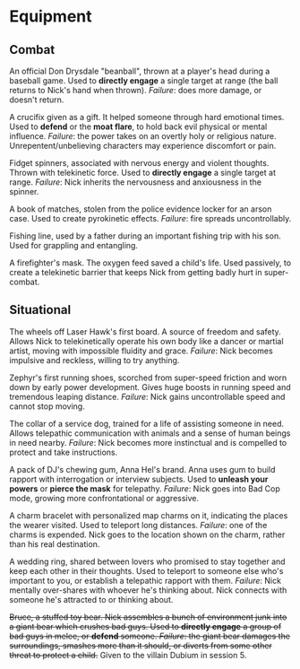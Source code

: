 <!-- TITLE: Nick Knack Equipment -->
<!-- SUBTITLE: A quick summary of Nick Knack Equipment -->

# Equipment
## Combat
An official Don Drysdale "beanball", thrown at a player's head during a baseball game. Used to **directly engage** a single target at range (the ball returns to Nick's hand when thrown). *Failure*: does more damage, or doesn't return.

A crucifix given as a gift. It helped someone through hard emotional times. Used to **defend** or the **moat flare**, to hold back evil physical or mental influence. *Failure*: the power takes on an overtly holy or religious nature. Unrepentent/unbelieving characters may experience discomfort or pain.

Fidget spinners, associated with nervous energy and violent thoughts. Thrown with telekinetic force. Used to **directly engage** a single target at range. *Failure*: Nick inherits the nervousness and anxiousness in the spinner.

A book of matches, stolen from the police evidence locker for an arson case. Used to create pyrokinetic effects. *Failure*: fire spreads uncontrollably.

Fishing line, used by a father during an important fishing trip with his son. Used for grappling and entangling.

A firefighter's mask. The oxygen feed saved a child's life. Used passively, to create a telekinetic barrier that keeps Nick from getting badly hurt in super-combat.

## Situational
The wheels off Laser Hawk's first board. A source of freedom and safety. Allows Nick to telekinetically operate his own body like a dancer or martial artist, moving with impossible fluidity and grace. *Failure*: Nick becomes impulsive and reckless, willing to try anything.

Zephyr's first running shoes, scorched from super-speed friction and worn down by early power development. Gives huge boosts in running speed and tremendous leaping distance. *Failure*: Nick gains uncontrollable speed and cannot stop moving.

The collar of a service dog, trained for a life of assisting someone in need. Allows telepathic communication with animals and a sense of human beings in need nearby. *Failure*: Nick becomes more instinctual and is compelled to protect and take instructions.

A pack of DJ's chewing gum, Anna Hel's brand. Anna uses gum to build rapport with interrogation or interview subjects. Used to **unleash your powers** or **pierce the mask** for telepathy. *Failure*: Nick goes into Bad Cop mode, growing more confrontational or aggressive.

A charm bracelet with personalized map charms on it, indicating the places the wearer visited. Used to teleport long distances. *Failure*: one of the charms is expended. Nick goes to the location shown on the charm, rather than his real destination.

A wedding ring, shared between lovers who promised to stay together and keep each other in their thoughts. Used to teleport to someone else who's important to you, or establish a telepathic rapport with them. *Failure*: Nick mentally over-shares with whoever he's thinking about. Nick connects with someone he's attracted to or thinking about.

~~Bruce, a stuffed toy bear. Nick assembles a bunch of environment junk into a giant bear which crushes bad guys. Used to **directly engage** a group of bad guys in melee, or **defend** someone. *Failure*: the giant bear damages the surroundings, smashes more than it should, or diverts from some other threat to protect a child.~~ Given to the villain Dubium in session 5.